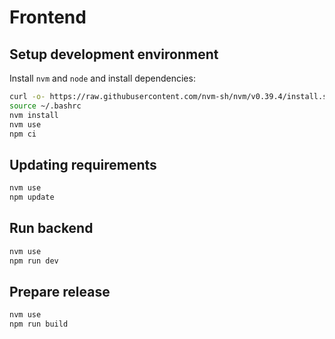 # Frontend

## Setup development environment

Install `nvm` and `node` and install dependencies:

```bash
curl -o- https://raw.githubusercontent.com/nvm-sh/nvm/v0.39.4/install.sh | bash
source ~/.bashrc
nvm install
nvm use
npm ci
```

## Updating requirements

```bash
nvm use
npm update
```

## Run backend

```bash
nvm use
npm run dev
```

## Prepare release

```bash
nvm use
npm run build
```